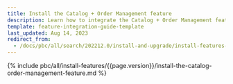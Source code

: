 ```yaml
---
title: Install the Catalog + Order Management feature
description: Learn how to integrate the Catalog + Order Management feature connector into a Spryker project.
template: feature-integration-guide-template
last_updated: Aug 14, 2023
redirect_from:
  - /docs/pbc/all/search/202212.0/install-and-upgrade/install-features-and-glue-api/install-the-catalog-order-management-feature.html
---
```


{% include pbc/all/install-features/{{page.version}}/install-the-catalog-order-management-feature.md %} <!-- To edit, see /_includes/pbc/all/install-features/202212.0/install-the-catalog-order-management-feature.md -->
